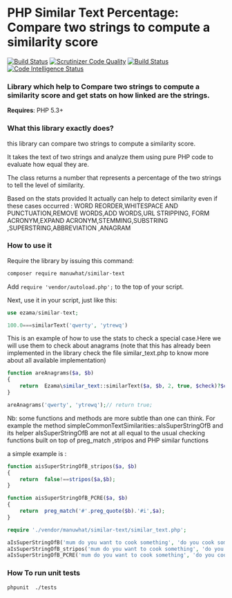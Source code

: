 PHP Similar Text Percentage: Compare two strings to compute a similarity score
==============================================================================

[![Build Status](https://travis-ci.org/manuwhat/similar-text.svg?branch=master)](https://travis-ci.org/manuwhat/similar-text)
[![Scrutinizer Code Quality](https://scrutinizer-ci.com/g/manuwhat/similar-text/badges/quality-score.png?b=master)](https://scrutinizer-ci.com/g/manuwhat/similar-text/?branch=master)
[![Build Status](https://scrutinizer-ci.com/g/manuwhat/similar-text/badges/build.png?b=master)](https://scrutinizer-ci.com/g/manuwhat/similar-text/build-status/master)
[![Code Intelligence Status](https://scrutinizer-ci.com/g/manuwhat/similar-text/badges/code-intelligence.svg?b=master)](https://scrutinizer-ci.com/code-intelligence)

### Library which help to Compare two strings to compute a similarity score and get stats on how linked are the strings.


**Requires**: PHP 5.3+


### What this library exactly does?
this library can compare two strings to compute a similarity score.

It takes the text of two strings and analyze them using pure PHP code to evaluate how equal they are.

The class returns a number that represents a percentage of the two strings to tell the level of similarity.

Based on the stats provided It actually can help to detect similarity even if these cases occurred :
WORD REORDER,WHITESPACE AND PUNCTUATION,REMOVE WORDS,ADD WORDS,URL STRIPPING,
FORM ACRONYM,EXPAND ACRONYM,STEMMING,SUBSTRING ,SUPERSTRING,ABBREVIATION ,ANAGRAM


### How to use it

Require the library by issuing this command:

```bash
composer require manuwhat/similar-text
```

Add `require 'vendor/autoload.php';` to the top of your script.

Next, use it in your script, just like this:

```php
use ezama/similar-text;

100.0===similarText('qwerty', 'ytrewq')
```

This is an example of how to use the stats to check a special case.Here we will use them to check about anagrams
(note that this has already been implemented in the library check the file similar_text.php to know more about all available implementation) 

```php
function areAnagrams($a, $b)
{
	return  Ezama\similar_text::similarText($a, $b, 2, true, $check)?$check['similar'] === 100.0&&$check['contain']===true:false;
}

areAnagrams('qwerty', 'ytrewq');// return true;

```

Nb: 
some functions and methods are more subtle than one can think.
For example the method  simpleCommonTextSimilarities::aIsSuperStringOfB and its helper aIsSuperStringOfB 
are not at all equal to the usual checking functions built on top of preg_match ,stripos and PHP similar functions

a simple example is :

```php
function aisSuperStringOfB_stripos($a, $b)
{
	return  false!==stripos($a,$b);
}

function aisSuperStringOfB_PCRE($a, $b)
{
	return  preg_match('#'.preg_quote($b).'#i',$a);
}

require './vendor/manuwhat/similar-text/similar_text.php';

aIsSuperStringOfB('mum do you want to cook something', 'do you cook something mum');//return true;
aIsSuperStringOfB_stripos('mum do you want to cook something', 'do you cook something mum');//false;
aIsSuperStringOfB_PCRE('mum do you want to cook something', 'do you cook something mum');//return false;
```


### How To run unit tests 
```bash
phpunit  ./tests
```
